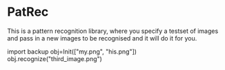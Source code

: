 # PatRec

This is a pattern recognition library, where you specify a testset of images and pass in a new images to be recognised and it will do it for you.

import backup
obj=Init(["my.png", "his.png"])
obj.recognize("third_image.png")
